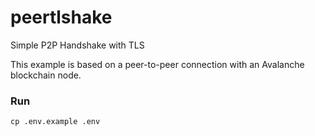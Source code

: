 # peertlshake
Simple P2P Handshake with TLS

This example is based on a peer-to-peer connection with an Avalanche blockchain node.

### Run
```
cp .env.example .env
```
